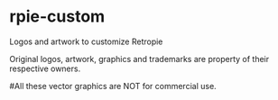 # rpie-custom
Logos and artwork to customize Retropie

Original logos, artwork, graphics and trademarks are property of their respective owners.

#All these vector graphics are NOT for commercial use.
